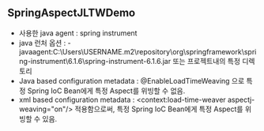 ## SpringAspectJLTWDemo
- 사용한 java agent : spring instrument
- java 런처 옵션 : -javaagent:C:\Users\USERNAME\.m2\repository\org\springframework\spring-instrument\6.1.6\spring-instrument-6.1.6.jar 또는 프로젝트내의 특정 디렉토리
- Java based configuration metadata : @EnableLoadTimeWeaving 으로 특정 Spring IoC Bean에게 특정 Aspect를 위빙할 수 없음.
- xml based configuration metadata : <context:load-time-weaver aspectj-weaving="on"/> 적용함으로써, 특정 Spring IoC Bean에게 특정 Aspect를 위빙할 수 있음.
